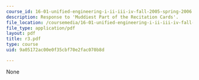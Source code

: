 ```yaml
---
course_id: 16-01-unified-engineering-i-ii-iii-iv-fall-2005-spring-2006
description: Response to 'Muddiest Part of the Recitation Cards'.
file_location: /coursemedia/16-01-unified-engineering-i-ii-iii-iv-fall-2005-spring-2006/9a05172ac00e0f35cbf70e2fac070b8d_r3.pdf
file_type: application/pdf
layout: pdf
title: r3.pdf
type: course
uid: 9a05172ac00e0f35cbf70e2fac070b8d

---
```

None